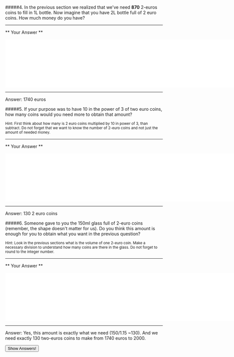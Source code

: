 #####4. In the previous section we realized that we've need **870** 2-euros coins to fill in 1L bottle. Now imagine that you have 2L bottle full of 2 euro coins. How much money do you have?


---

** Your Answer **

<textarea style="border:none;" rows="10" cols="100"></textarea>
---

<div class="answer hidden">
    Answer: 1740 euros
</div>

#####5. If your purpose was to have 10 in the power of 3 of two euro coins, how many coins would you need more to obtain that amount?

<small><span class="gray">Hint</span>: First think about how many is 2 euro coins multiplied by 10 in power of 3, than subtract. Do not forget that we want to know the number of 2-euro coins and not just the amount of needed money.</small>

---

** Your Answer **

<textarea style="border:none;" rows="10" cols="100"></textarea>
---

<div class="answer hidden">
    Answer: 130 2 euro coins
</div>

#####6. Someone gave to you the 150ml glass full of 2-euro coins (remember, the shape doesn't matter for us). Do you think this amount is enough for you to obtain what you want in the previous question?

<small><span class="gray">Hint</span>: Look in the previous sections what is the volume of one 2-euro coin. Make a necessary division to understand how many coins are there in the glass. Do not forget to round to the integer number.</small>

---

** Your Answer **

<textarea style="border:none;" rows="10" cols="100"></textarea>
---

<div class="answer hidden">
    Answer: Yes, this amount is exactly what we need (150/1.15 ~130). And we need exactly 130 two-euros coins to make from 1740 euros to 2000.
</div>


<button class="show-answers">Show Answers!</button>